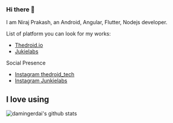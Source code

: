 ### Hi there 👋

<!--
**nirajprakash/nirajprakash** is a ✨ _special_ ✨ repository because its `README.md` (this file) appears on your GitHub profile.

Here are some ideas to get you started:

- 🔭 I’m currently working on ...
- 🌱 I’m currently learning ...
- 👯 I’m looking to collaborate on ...
- 🤔 I’m looking for help with ...
- 💬 Ask me about ...
- 📫 How to reach me: ...
- 😄 Pronouns: ...
- ⚡ Fun fact: ...
-->

I am Niraj Prakash, an Android, Angular, Flutter, Nodejs developer.

List of platform you can look for my works: 

- [Thedroid.io](https://thedroid.io/)
- [Jukielabs](https://github.com/JunkieLabs)

Social Presence

- [Instagram thedroid_tech](https://www.instagram.com/thedroid_tech/)
- [Instagram Junkielabs](https://www.instagram.com/junkie_labs/)

## I love using


![damingerdai's github stats](https://github-readme-stats.vercel.app/api?username=nirajprakash)
